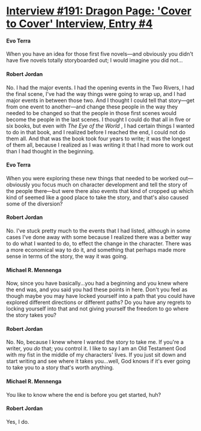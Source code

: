 # [Interview #191: Dragon Page: 'Cover to Cover' Interview, Entry #4](https://www.theoryland.com/intvmain.php?i=191#4)

#### Evo Terra

When you have an idea for those first five novels—and obviously you didn't have five novels totally storyboarded out; I would imagine you did not...

#### Robert Jordan

No. I had the major events. I had the opening events in the Two Rivers, I had the final scene, I've had the way things were going to wrap up, and I had major events in between those two. And I thought I could tell that story—get from one event to another—and change these people in the way they needed to be changed so that the people in those first scenes would become the people in the last scenes. I thought I could do that all in five or six books, but even with
*The Eye of the World*
, I had certain things I wanted to do in that book, and I realized before I reached the end, I could not do them all. And that was the book took four years to write; it was the longest of them all, because I realized as I was writing it that I had more to work out than I had thought in the beginning.

#### Evo Terra

When you were exploring these new things that needed to be worked out—obviously you focus much on character development and tell the story of the people there—but were there also events that kind of cropped up which kind of seemed like a good place to take the story, and that's also caused some of the diversion?

#### Robert Jordan

No. I've stuck pretty much to the events that I had listed, although in some cases I've done away with some because I realized there was a better way to do what I wanted to do, to effect the change in the character. There was a more economical way to do it, and something that perhaps made more sense in terms of the story, the way it was going.

#### Michael R. Mennenga

Now, since you have basically...you had a beginning and you knew where the end was, and you said you had these points in here. Don't you feel as though maybe you may have locked yourself into a path that you could have explored different directions or different paths? Do you have any regrets to locking yourself into that and not giving yourself the freedom to go where the story takes you?

#### Robert Jordan

No. No, because I knew where I wanted the story to take me. If you're a writer, you
*do*
that; you control it. I like to say I am an Old Testament God with my fist in the middle of my characters' lives. If you just sit down and start writing and see where it takes you...well, God knows if it's ever going to take you to a story that's worth anything.

#### Michael R. Mennenga

You like to know where the end is before you get started, huh?

#### Robert Jordan

Yes, I do.

